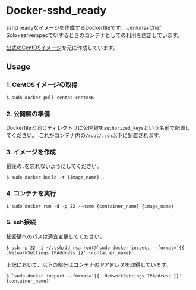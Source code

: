 # Docker-sshd_ready

sshd readyなイメージを作成するDockerfileです。
Jenkins+Chef Solo+serverspecでCIするときのコンテナとしての利用を想定しています。

[公式のCentOSイメージ](https://registry.hub.docker.com/_/centos/)を元に作成しています。

## Usage

### 1. CentOSイメージの取得

```
$ sudo docker pull centos:centos6
```

### 2. 公開鍵の準備

Dockerfileと同じディレクトリに公開鍵を`authorized_keys`という名前で配置してください。
これがコンテナ内の`/root/.ssh`以下に配置されます。

### 3. イメージを作成

最後の`.`を忘れないようにしてください。

```
$ sudo docker build -t {image_name} .
```

### 4. コンテナを実行

```
$ sudo docker run -d -p 22 --name {container_name} {image_name}
```

### 5. ssh接続

秘密鍵へのパスは適宜変更してください。

```
$ ssh -p 22 -i ~/.ssh/id_rsa root@`sudo docker inspect --format='{{ .NetworkSettings.IPAddress }}' {container_name}`
```

上記において、以下の部分はコンテナのIPアドレスを取得しています。

```
$ `sudo docker inspect --format='{{ .NetworkSettings.IPAddress }}' {container_name}`
```
